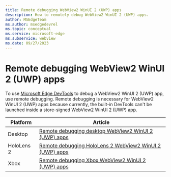 ```yaml
---
title: Remote debugging WebView2 WinUI 2 (UWP) apps
description: How to remotely debug WebView2 WinUI 2 (UWP) apps. 
author: MSEdgeTeam
ms.author: msedgedevrel
ms.topic: conceptual
ms.service: microsoft-edge
ms.subservice: webview
ms.date: 09/27/2023
---
```

# Remote debugging WebView2 WinUI 2 (UWP) apps

To use [Microsoft Edge DevTools](/microsoft-edge/devtools/landing/) to debug a WebView2 WinUI 2 (UWP) app, use remote debugging.  Remote debugging is necessary for WebView2 WinUI 2 (UWP) apps because currently, the built-in DevTools can't be launched inside a store-signed WebView2 WinUI 2 (UWP) app.

| Platform | Article |
|---|---|
| Desktop | [Remote debugging desktop WebView2 WinUI 2 (UWP) apps](./remote-debugging-desktop.md) |
| HoloLens 2 | [Remote debugging HoloLens 2 WebView2 WinUI 2 (UWP) apps](./remote-debugging-hololens.md) |
| Xbox | [Remote debugging Xbox WebView2 WinUI 2 (UWP) apps](./remote-debugging-xbox.md) |
